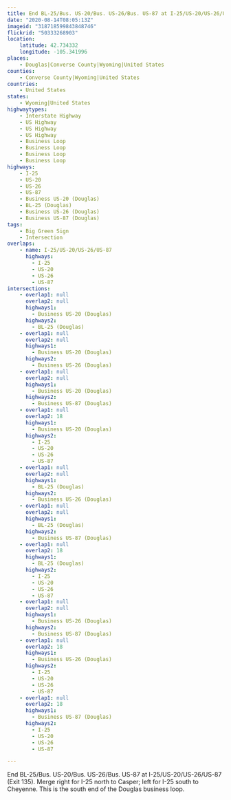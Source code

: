 ```yaml
---
title: End BL-25/Bus. US-20/Bus. US-26/Bus. US-87 at I-25/US-20/US-26/US-87
date: "2020-08-14T08:05:13Z"
imageid: "318718599843848746"
flickrid: "50333268903"
location:
    latitude: 42.734332
    longitude: -105.341996
places:
    - Douglas|Converse County|Wyoming|United States
counties:
    - Converse County|Wyoming|United States
countries:
    - United States
states:
    - Wyoming|United States
highwaytypes:
    - Interstate Highway
    - US Highway
    - US Highway
    - US Highway
    - Business Loop
    - Business Loop
    - Business Loop
    - Business Loop
highways:
    - I-25
    - US-20
    - US-26
    - US-87
    - Business US-20 (Douglas)
    - BL-25 (Douglas)
    - Business US-26 (Douglas)
    - Business US-87 (Douglas)
tags:
    - Big Green Sign
    - Intersection
overlaps:
    - name: I-25/US-20/US-26/US-87
      highways:
        - I-25
        - US-20
        - US-26
        - US-87
intersections:
    - overlap1: null
      overlap2: null
      highways1:
        - Business US-20 (Douglas)
      highways2:
        - BL-25 (Douglas)
    - overlap1: null
      overlap2: null
      highways1:
        - Business US-20 (Douglas)
      highways2:
        - Business US-26 (Douglas)
    - overlap1: null
      overlap2: null
      highways1:
        - Business US-20 (Douglas)
      highways2:
        - Business US-87 (Douglas)
    - overlap1: null
      overlap2: 18
      highways1:
        - Business US-20 (Douglas)
      highways2:
        - I-25
        - US-20
        - US-26
        - US-87
    - overlap1: null
      overlap2: null
      highways1:
        - BL-25 (Douglas)
      highways2:
        - Business US-26 (Douglas)
    - overlap1: null
      overlap2: null
      highways1:
        - BL-25 (Douglas)
      highways2:
        - Business US-87 (Douglas)
    - overlap1: null
      overlap2: 18
      highways1:
        - BL-25 (Douglas)
      highways2:
        - I-25
        - US-20
        - US-26
        - US-87
    - overlap1: null
      overlap2: null
      highways1:
        - Business US-26 (Douglas)
      highways2:
        - Business US-87 (Douglas)
    - overlap1: null
      overlap2: 18
      highways1:
        - Business US-26 (Douglas)
      highways2:
        - I-25
        - US-20
        - US-26
        - US-87
    - overlap1: null
      overlap2: 18
      highways1:
        - Business US-87 (Douglas)
      highways2:
        - I-25
        - US-20
        - US-26
        - US-87

---
```

End BL-25/Bus. US-20/Bus. US-26/Bus. US-87 at I-25/US-20/US-26/US-87 (Exit 135).  Merge right for I-25 north to Casper; left for I-25 south to Cheyenne.  This is the south end of the Douglas business loop.